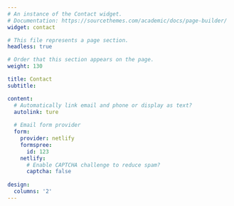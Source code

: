 ```yaml
---
# An instance of the Contact widget.
# Documentation: https://sourcethemes.com/academic/docs/page-builder/
widget: contact

# This file represents a page section.
headless: true

# Order that this section appears on the page.
weight: 130

title: Contact
subtitle:

content:
  # Automatically link email and phone or display as text?
  autolink: ture
  
  # Email form provider
  form:
    provider: netlify
    formspree:
      id: 123
    netlify:
      # Enable CAPTCHA challenge to reduce spam?
      captcha: false
  
design:
  columns: '2'
---
```

